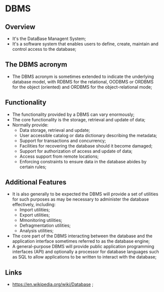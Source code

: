 # DBMS

## Overview

- It's the DataBase Managent System;
- It's a software system that enables users to define, create, maintain and control access to the database;

## The DBMS acronym

- The DBMS acronym is sometimes extended to indicate the underlying database model, with RDBMS for the relational, OODBMS or ORDBMS for the object (oriented) and ORDBMS for the object-relational mode;

## Functionality

- The functionality provided by a DBMS can vary enormously;
- The core functionality is the storage, retrieval and update of data;
- Normally provide:
  - Data storage, retrieval and update;
  - User accessible catalog or data dictionary describing the metadata;
  - Support for transactions and concurrency;
  - Facilities for recovering the database should it become damaged;
  - Support for authorization of access and update of data;
  - Access support from remote locations;
  - Enforcing constraints to ensure data in the database abides by certain rules;

## Additional Features

- It is also generally to be expected the DBMS will provide a set of utilities for such purposes as may be necessary to administer the database effectively, including:
  - Import utilities;
  - Export utilities;
  - Mmonitoring utilities;
  - Defragmentation utilities;
  - Analysis utilities;
- The core part of the DBMS interacting between the database and the application interface sometimes referred to as the database engine;
- A general-purpose DBMS will provide public application programming interfaces (API) and optionally a processor for database languages such as SQL to allow applications to be written to interact with the database;

## Links

- <https://en.wikipedia.org/wiki/Database> ;
